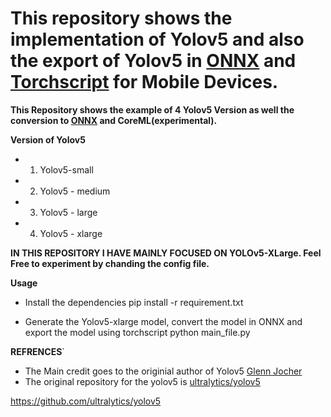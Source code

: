 # This repository shows the implementation of Yolov5 and also the export of Yolov5 in [ONNX](https://onnx.ai/) and [Torchscript](https://pytorch.org/docs/stable/jit.html) for Mobile Devices. 

**This Repository shows the example of 4 Yolov5 Version as well the conversion to [ONNX](https://onnx.ai/) and CoreML(experimental).**

**Version of Yolov5**
- 1. Yolov5-small
- 2. Yolov5 - medium
- 3. Yolov5 - large
- 4. Yolov5 - xlarge

**IN THIS REPOSITORY I HAVE MAINLY FOCUSED ON YOLOv5-XLarge. Feel Free to experiment by chanding the config file.**

**Usage**
- Install the dependencies
pip install -r requirement.txt

- Generate the Yolov5-xlarge model, convert the model in ONNX and export the model using torchscript
python main_file.py


**REFRENCES**`
- The Main credit goes to the originial author of Yolov5 [Glenn Jocher](https://github.com/ultralytics) 
- The original repository for the yolov5 is [ultralytics/yolov5](https://github.com/ultralytics/yolov5)




https://github.com/ultralytics/yolov5
